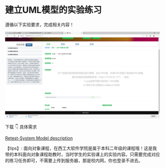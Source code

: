 # 建立UML模型的实验练习

遵循以下实验要求，完成相关内容！

![](../实验一/实验一.PNG)

下载 👇 具体需求

[Retest-System Model description](../实验一/Retestsystem.docx)



【tips】: 面向对象课程，在西工大软件学院是属于本科二年级的课程哦！这是我带的本科面向对象课程助教时，当时学生的实验课上的实验内容。只需要完成对应的练习任务即可，不需要上传到服务器，那是校内网，你也登录不进去。
